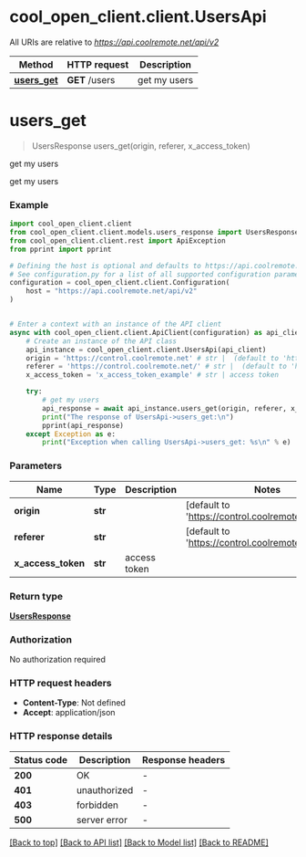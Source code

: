 # cool_open_client.client.UsersApi

All URIs are relative to *https://api.coolremote.net/api/v2*

Method | HTTP request | Description
------------- | ------------- | -------------
[**users_get**](UsersApi.md#users_get) | **GET** /users | get my users


# **users_get**
> UsersResponse users_get(origin, referer, x_access_token)

get my users

get my users

### Example


```python
import cool_open_client.client
from cool_open_client.client.models.users_response import UsersResponse
from cool_open_client.client.rest import ApiException
from pprint import pprint

# Defining the host is optional and defaults to https://api.coolremote.net/api/v2
# See configuration.py for a list of all supported configuration parameters.
configuration = cool_open_client.client.Configuration(
    host = "https://api.coolremote.net/api/v2"
)


# Enter a context with an instance of the API client
async with cool_open_client.client.ApiClient(configuration) as api_client:
    # Create an instance of the API class
    api_instance = cool_open_client.client.UsersApi(api_client)
    origin = 'https://control.coolremote.net' # str |  (default to 'https://control.coolremote.net')
    referer = 'https://control.coolremote.net/' # str |  (default to 'https://control.coolremote.net/')
    x_access_token = 'x_access_token_example' # str | access token

    try:
        # get my users
        api_response = await api_instance.users_get(origin, referer, x_access_token)
        print("The response of UsersApi->users_get:\n")
        pprint(api_response)
    except Exception as e:
        print("Exception when calling UsersApi->users_get: %s\n" % e)
```



### Parameters


Name | Type | Description  | Notes
------------- | ------------- | ------------- | -------------
 **origin** | **str**|  | [default to &#39;https://control.coolremote.net&#39;]
 **referer** | **str**|  | [default to &#39;https://control.coolremote.net/&#39;]
 **x_access_token** | **str**| access token | 

### Return type

[**UsersResponse**](UsersResponse.md)

### Authorization

No authorization required

### HTTP request headers

 - **Content-Type**: Not defined
 - **Accept**: application/json

### HTTP response details

| Status code | Description | Response headers |
|-------------|-------------|------------------|
**200** | OK |  -  |
**401** | unauthorized |  -  |
**403** | forbidden |  -  |
**500** | server error |  -  |

[[Back to top]](#) [[Back to API list]](../README.md#documentation-for-api-endpoints) [[Back to Model list]](../README.md#documentation-for-models) [[Back to README]](../README.md)

